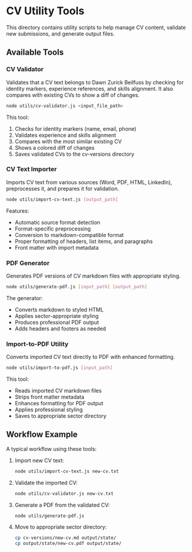 # CV Utility Tools

This directory contains utility scripts to help manage CV content, validate new submissions, and generate output files.

## Available Tools

### CV Validator

Validates that a CV text belongs to Dawn Zurick Beilfuss by checking for identity markers, experience references, and skills alignment. It also compares with existing CVs to show a diff of changes.

```bash
node utils/cv-validator.js <input_file_path>
```

This tool:
1. Checks for identity markers (name, email, phone)
2. Validates experience and skills alignment
3. Compares with the most similar existing CV
4. Shows a colored diff of changes
5. Saves validated CVs to the cv-versions directory

### CV Text Importer

Imports CV text from various sources (Word, PDF, HTML, LinkedIn), preprocesses it, and prepares it for validation.

```bash
node utils/import-cv-text.js [output_path]
```

Features:
- Automatic source format detection
- Format-specific preprocessing
- Conversion to markdown-compatible format
- Proper formatting of headers, list items, and paragraphs
- Front matter with import metadata

### PDF Generator

Generates PDF versions of CV markdown files with appropriate styling.

```bash
node utils/generate-pdf.js [input_path] [output_path]
```

The generator:
- Converts markdown to styled HTML
- Applies sector-appropriate styling
- Produces professional PDF output
- Adds headers and footers as needed

### Import-to-PDF Utility

Converts imported CV text directly to PDF with enhanced formatting.

```bash
node utils/import-to-pdf.js [input_path]
```

This tool:
- Reads imported CV markdown files
- Strips front matter metadata
- Enhances formatting for PDF output
- Applies professional styling
- Saves to appropriate sector directory

## Workflow Example

A typical workflow using these tools:

1. Import new CV text:
   ```bash
   node utils/import-cv-text.js new-cv.txt
   ```

2. Validate the imported CV:
   ```bash
   node utils/cv-validator.js new-cv.txt
   ```

3. Generate a PDF from the validated CV:
   ```bash
   node utils/generate-pdf.js
   ```

4. Move to appropriate sector directory:
   ```bash
   cp cv-versions/new-cv.md output/state/
   cp output/state/new-cv.pdf output/state/
   ```